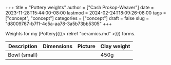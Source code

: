 +++
title = "Pottery weights"
author = ["Cash Prokop-Weaver"]
date = 2023-11-28T15:44:00-08:00
lastmod = 2024-02-24T18:09:26-08:00
tags = ["concept", "concept"]
categories = ["concept"]
draft = false
slug = "d8009767-b7f1-4c5a-aa78-3a5b73bb5305"
+++

Weights for my [Pottery]({{< relref "ceramics.md" >}}) forms.

| Description  | Dimensions | Picture | Clay weight |
|--------------|------------|---------|-------------|
| Bowl (small) |            |         | 450g        |
